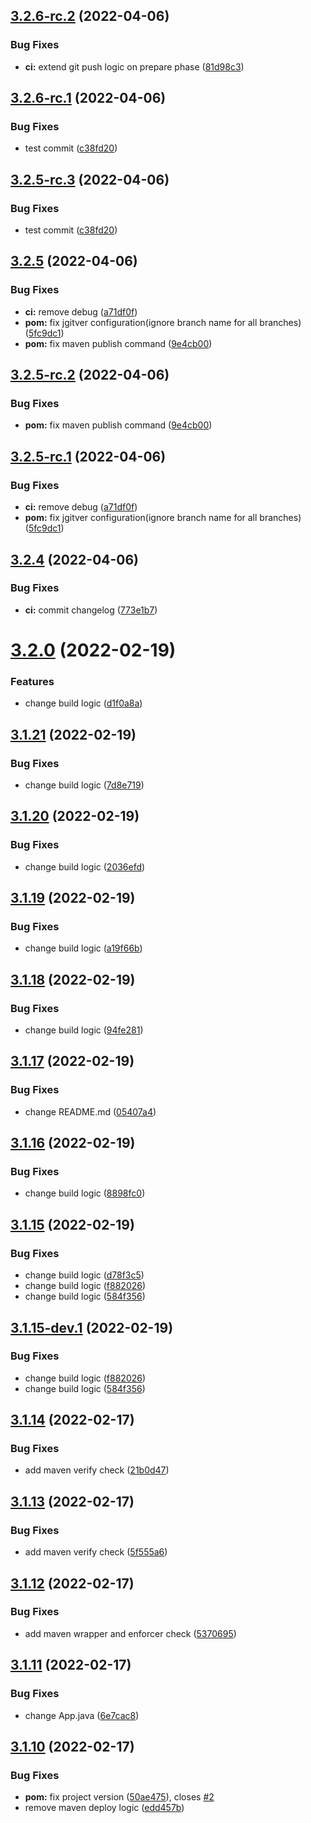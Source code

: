 ## [3.2.6-rc.2](https://github.com/xzima/maven-semantic-release-example/compare/v3.2.6-rc.1...v3.2.6-rc.2) (2022-04-06)


### Bug Fixes

* **ci:** extend git push logic on prepare phase ([81d98c3](https://github.com/xzima/maven-semantic-release-example/commit/81d98c325da926f059bccea2254bebff66a25423))

## [3.2.6-rc.1](https://github.com/xzima/maven-semantic-release-example/compare/v3.2.5...v3.2.6-rc.1) (2022-04-06)


### Bug Fixes

* test commit ([c38fd20](https://github.com/xzima/maven-semantic-release-example/commit/c38fd2077619465066be137eca131af149ba600d))

## [3.2.5-rc.3](https://github.com/xzima/maven-semantic-release-example/compare/v3.2.5-rc.2...v3.2.5-rc.3) (2022-04-06)

### Bug Fixes

* test commit ([c38fd20](https://github.com/xzima/maven-semantic-release-example/commit/c38fd2077619465066be137eca131af149ba600d))

## [3.2.5](https://github.com/xzima/maven-semantic-release-example/compare/v3.2.4...v3.2.5) (2022-04-06)

### Bug Fixes

* **ci:** remove debug ([a71df0f](https://github.com/xzima/maven-semantic-release-example/commit/a71df0f083b60b8ce4f41381b4980ae9ad4720e1))
* **pom:** fix jgitver configuration(ignore branch name for all branches) ([5fc9dc1](https://github.com/xzima/maven-semantic-release-example/commit/5fc9dc17fd17df5a7591a0b6c99cf7ecbca97a9b))
* **pom:** fix maven publish command ([9e4cb00](https://github.com/xzima/maven-semantic-release-example/commit/9e4cb007d6f40fc2627f2ff588a76533abc60a1c))

## [3.2.5-rc.2](https://github.com/xzima/maven-semantic-release-example/compare/v3.2.5-rc.1...v3.2.5-rc.2) (2022-04-06)


### Bug Fixes

* **pom:** fix maven publish command ([9e4cb00](https://github.com/xzima/maven-semantic-release-example/commit/9e4cb007d6f40fc2627f2ff588a76533abc60a1c))

## [3.2.5-rc.1](https://github.com/xzima/maven-semantic-release-example/compare/v3.2.4...v3.2.5-rc.1) (2022-04-06)


### Bug Fixes

* **ci:** remove debug ([a71df0f](https://github.com/xzima/maven-semantic-release-example/commit/a71df0f083b60b8ce4f41381b4980ae9ad4720e1))
* **pom:** fix jgitver configuration(ignore branch name for all branches) ([5fc9dc1](https://github.com/xzima/maven-semantic-release-example/commit/5fc9dc17fd17df5a7591a0b6c99cf7ecbca97a9b))

## [3.2.4](https://github.com/xzima/maven-semantic-release-example/compare/v3.2.3...v3.2.4) (2022-04-06)


### Bug Fixes

* **ci:** commit changelog ([773e1b7](https://github.com/xzima/maven-semantic-release-example/commit/773e1b7f3222a9d7aad6f172460458a92725d775))

# [3.2.0](https://github.com/xzima/maven-semantic-release-example/compare/v3.1.21...v3.2.0) (2022-02-19)


### Features

* change build logic ([d1f0a8a](https://github.com/xzima/maven-semantic-release-example/commit/d1f0a8ab6d1968ead9413be922c4edfb05c66f8f))

## [3.1.21](https://github.com/xzima/maven-semantic-release-example/compare/v3.1.20...v3.1.21) (2022-02-19)


### Bug Fixes

* change build logic ([7d8e719](https://github.com/xzima/maven-semantic-release-example/commit/7d8e71909fcca0ca25418d482e80db4560b3e076))

## [3.1.20](https://github.com/xzima/maven-semantic-release-example/compare/v3.1.19...v3.1.20) (2022-02-19)


### Bug Fixes

* change build logic ([2036efd](https://github.com/xzima/maven-semantic-release-example/commit/2036efd51a7025c10408ccf1a3e4d25bcd58d477))

## [3.1.19](https://github.com/xzima/maven-semantic-release-example/compare/v3.1.18...v3.1.19) (2022-02-19)


### Bug Fixes

* change build logic ([a19f66b](https://github.com/xzima/maven-semantic-release-example/commit/a19f66b501f2ab683c941b30209dad99004006c9))

## [3.1.18](https://github.com/xzima/maven-semantic-release-example/compare/v3.1.17...v3.1.18) (2022-02-19)


### Bug Fixes

* change build logic ([94fe281](https://github.com/xzima/maven-semantic-release-example/commit/94fe281f901e00aaded57ff2970fab8e68c249e5))

## [3.1.17](https://github.com/xzima/maven-semantic-release-example/compare/v3.1.16...v3.1.17) (2022-02-19)


### Bug Fixes

* change README.md ([05407a4](https://github.com/xzima/maven-semantic-release-example/commit/05407a45fb217d3c7ac9651c8c2bea456989989a))

## [3.1.16](https://github.com/xzima/maven-semantic-release-example/compare/v3.1.15...v3.1.16) (2022-02-19)


### Bug Fixes

* change build logic ([8898fc0](https://github.com/xzima/maven-semantic-release-example/commit/8898fc0814c640c57bd899d8aa760b0d1768ead2))

## [3.1.15](https://github.com/xzima/maven-semantic-release-example/compare/v3.1.14...v3.1.15) (2022-02-19)


### Bug Fixes

* change build logic ([d78f3c5](https://github.com/xzima/maven-semantic-release-example/commit/d78f3c5282c483a700cca7e459cfa38c14285c0d))
* change build logic ([f882026](https://github.com/xzima/maven-semantic-release-example/commit/f8820269ac46ee3c6a40d5ba27fb013dd0d4136f))
* change build logic ([584f356](https://github.com/xzima/maven-semantic-release-example/commit/584f356e02f8ae99fcc3ed150a436b09bf8dc4f6))

## [3.1.15-dev.1](https://github.com/xzima/maven-semantic-release-example/compare/v3.1.14...v3.1.15-dev.1) (2022-02-19)


### Bug Fixes

* change build logic ([f882026](https://github.com/xzima/maven-semantic-release-example/commit/f8820269ac46ee3c6a40d5ba27fb013dd0d4136f))
* change build logic ([584f356](https://github.com/xzima/maven-semantic-release-example/commit/584f356e02f8ae99fcc3ed150a436b09bf8dc4f6))

## [3.1.14](https://github.com/xzima/maven-semantic-release-example/compare/v3.1.13...v3.1.14) (2022-02-17)


### Bug Fixes

* add maven verify check ([21b0d47](https://github.com/xzima/maven-semantic-release-example/commit/21b0d4749b93fc238690ac5ef52ca25ae66f51bf))

## [3.1.13](https://github.com/xzima/maven-semantic-release-example/compare/v3.1.12...v3.1.13) (2022-02-17)


### Bug Fixes

* add maven verify check ([5f555a6](https://github.com/xzima/maven-semantic-release-example/commit/5f555a624169fd1b274278a002581a6969ca1431))

## [3.1.12](https://github.com/xzima/maven-semantic-release-example/compare/v3.1.11...v3.1.12) (2022-02-17)


### Bug Fixes

* add maven wrapper and enforcer check ([5370695](https://github.com/xzima/maven-semantic-release-example/commit/5370695310aefec8c2682c054bfa6f2093fad6fb))

## [3.1.11](https://github.com/xzima/maven-semantic-release-example/compare/v3.1.10...v3.1.11) (2022-02-17)


### Bug Fixes

* change App.java ([6e7cac8](https://github.com/xzima/maven-semantic-release-example/commit/6e7cac882f0f06c5ba0af7284773d3a40ceb09be))

## [3.1.10](https://github.com/xzima/maven-semantic-release-example/compare/v3.1.9...v3.1.10) (2022-02-17)


### Bug Fixes

* **pom:** fix project version ([50ae475](https://github.com/xzima/maven-semantic-release-example/commit/50ae475e6334dd3209f4d3965c6dd02d31a0b0e7)), closes [#2](https://github.com/xzima/maven-semantic-release-example/issues/2)
* remove maven deploy logic ([edd457b](https://github.com/xzima/maven-semantic-release-example/commit/edd457b6d98736781893dd04107eee2b82e9ec49))
